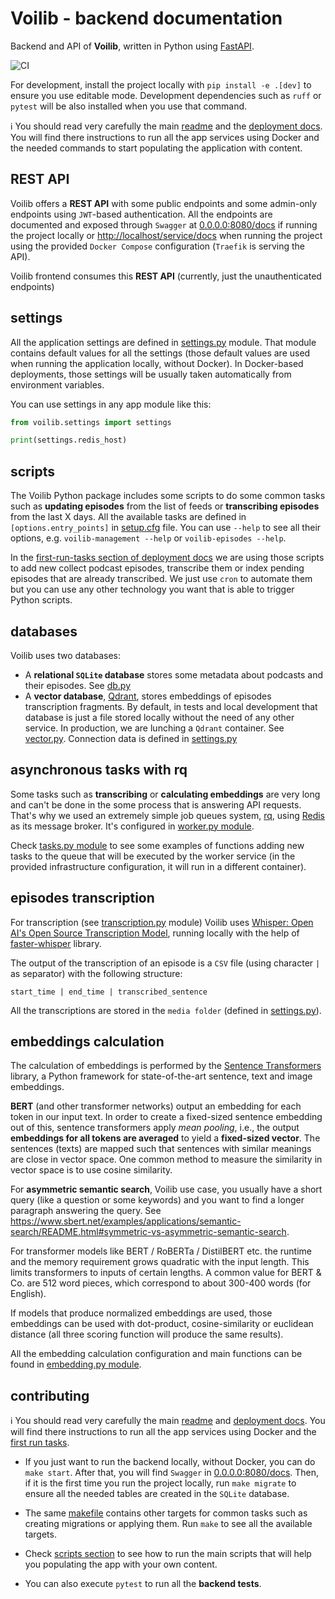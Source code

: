 # Voilib - backend documentation
Backend and API of **Voilib**, written in Python using
[FastAPI](https://fastapi.tiangolo.com/).

![CI](https://github.com/unmonoqueteclea/voilib/actions/workflows/backend.yml/badge.svg)

For development, install the project locally with `pip install -e
.[dev]` to ensure you use editable mode. Development dependencies such
as `ruff` or `pytest` will be also installed when you use
that command.

ℹ️ You should read very carefully the main [readme](../readme.md) and
the [deployment docs](../infra/readme.md). You will find there
instructions to run all the app services using Docker and the needed
commands to start populating the application with content.

## REST API
Voilib offers a **REST API** with some public endpoints and some
admin-only endpoints using `JWT`-based authentication. All the
endpoints are documented and exposed through `Swagger` at
[0.0.0.0:8080/docs](http://0.0.0.0:8080/docs) if running the project
locally or
[http://localhost/service/docs](http://localhost/service/docs) when
running the project using the provided `Docker Compose` configuration
(`Traefik` is serving the API).

Voilib frontend consumes this **REST API** (currently, just the
unauthenticated endpoints)

## settings
All the application settings are defined in
[settings.py](./src/voilib/settings.py) module.  That module contains
default values for all the settings (those default values are used
when running the application locally, without Docker). In Docker-based
deployments, those settings will be usually taken automatically from
environment variables.

You can use settings in any app module like this:

```python
from voilib.settings import settings

print(settings.redis_host)
```

## scripts
The Voilib Python package includes some scripts to do some common
tasks such as **updating episodes** from the list of feeds or
**transcribing episodes** from the last X days. All the available
tasks are defined in `[options.entry_points]` in
[setup.cfg](./setup.cfg) file. You can use `--help` to see all their
options, e.g. `voilib-management --help` or `voilib-episodes --help`.

In the [first-run-tasks section of deployment
docs](../infra/readme.md#first-run-tasks) we are using those scripts
to add new collect podcast episodes, transcribe them or index pending
episodes that are already transcribed. We just use `cron` to automate
them but you can use any other technology you want that is able to
trigger Python scripts.

## databases
Voilib uses two databases:

- A **relational `SQLite` database** stores some metadata about podcasts
  and their episodes. See [db.py](./src/voilib/db.py)
- A **vector database**, [Qdrant](https://qdrant.tech/), stores
  embeddings of episodes transcription fragments. By default, in tests
  and local development that database is just a file stored locally
  without the need of any other service. In production, we are
  lunching a `Qdrant` container. See
  [vector.py](./src/voilib/vector.py). Connection data is defined in
  [settings.py](./src/voilib/settings.py)

## asynchronous tasks with rq
Some tasks such as **transcribing** or **calculating embeddings** are
very long and can't be done in the some process that is answering API
requests. That's why we used an extremely simple job queues system,
[rq](https://python-rq.org/), using [Redis](https://redis.io/) as its
message broker. It's configured in [worker.py
module](./src/voilib/worker.py).

Check [tasks.py module](./src/voilib.tasks.py) to see some examples of
functions adding new tasks to the queue that will be executed by the
worker service (in the provided infrastructure configuration, it will
run in a different container).


## episodes transcription
For transcription (see
[transcription.py](./src/voilib/transcription.py) module) Voilib uses
[Whisper: Open AI's Open Source Transcription
Model](https://openai.com/research/whisper), running locally with the
help of [faster-whisper](https://github.com/guillaumekln/faster-whisper/)
library.

The output of the transcription of an episode is a `CSV` file (using
character `|` as separator) with the following structure:

```
start_time | end_time | transcribed_sentence
```

All the transcriptions are stored in the `media folder` (defined in
[settings.py](./src/voilib/settings.py)).


## embeddings calculation
The calculation of embeddings is performed by the [Sentence
Transformers](https://www.sbert.net/) library, a Python framework for
state-of-the-art sentence, text and image embeddings.

**BERT** (and other transformer networks) output an embedding for each
token in our input text. In order to create a fixed-sized sentence
embedding out of this, sentence transformers apply *mean pooling*,
i.e., the output **embeddings for all tokens are averaged** to yield a
**fixed-sized vector**. The sentences (texts) are mapped such that
sentences with similar meanings are close in vector space. One common
method to measure the similarity in vector space is to use cosine
similarity.

For **asymmetric semantic search**, Voilib use case, you usually have a
short query (like a question or some keywords) and you want to find a
longer paragraph answering the query. See  https://www.sbert.net/examples/applications/semantic-search/README.html#symmetric-vs-asymmetric-semantic-search.

For transformer models like BERT / RoBERTa / DistilBERT etc. the
runtime and the memory requirement grows quadratic with the input
length. This limits transformers to inputs of certain lengths. A
common value for BERT & Co. are 512 word pieces, which correspond to
about 300-400 words (for English).

If models that produce normalized embeddings are used, those embeddings
can be used with dot-product, cosine-similarity or euclidean distance
(all three scoring function will produce the same results).

All the embedding calculation configuration and main functions can be
found in [embedding.py module](./src/voilib/embedding.py).


## contributing
ℹ️ You should read very carefully the main [readme](../readme.md) and
[deployment docs](./infra/readme.md). You will find there instructions
to run all the app services using Docker and the [first run
tasks](../infra/readme.md#first-run-tasks).

- If you just want to run the backend locally, without Docker, you can
do `make start`. After that, you will find `Swagger` in
[0.0.0.0:8080/docs](http://0.0.0.0:8080/docs). Then, if it is the
first time you run the project locally, run `make migrate` to ensure
all the needed tables are created in the `SQLite` database.

- The same [makefile](./makefile) contains other targets for common
tasks such as creating migrations or applying them. Run `make` to see
all the available targets.

- Check [scripts section](#scripts) to see how to run the main scripts
that will help you populating the app with your own content.

- You can also execute `pytest` to run all the **backend tests**.
